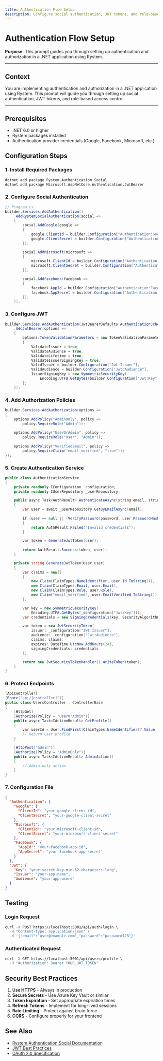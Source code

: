 ```yaml
---
title: Authentication Flow Setup
description: Configure social authentication, JWT tokens, and role-based access control with Rystem.Authentication.Social - supports Google, Microsoft, GitHub, Facebook
---
```


# Authentication Flow Setup

**Purpose**: This prompt guides you through setting up authentication and authorization in a .NET application using Rystem.

---

## Context

You are implementing authentication and authorization in a .NET application using Rystem. This prompt will guide you through setting up social authentication, JWT tokens, and role-based access control.

---

## Prerequisites

- .NET 6.0 or higher
- Rystem packages installed
- Authentication provider credentials (Google, Facebook, Microsoft, etc.)

## Configuration Steps

### 1. Install Required Packages

```bash
dotnet add package Rystem.Authentication.Social
dotnet add package Microsoft.AspNetCore.Authentication.JwtBearer
```

### 2. Configure Social Authentication

```csharp
// Program.cs
builder.Services.AddAuthentication()
    .AddRystemSocialAuthentication(social =>
    {
        social.AddGoogle(google =>
        {
            google.ClientId = builder.Configuration["Authentication:Google:ClientId"];
            google.ClientSecret = builder.Configuration["Authentication:Google:ClientSecret"];
        });

        social.AddMicrosoft(microsoft =>
        {
            microsoft.ClientId = builder.Configuration["Authentication:Microsoft:ClientId"];
            microsoft.ClientSecret = builder.Configuration["Authentication:Microsoft:ClientSecret"];
        });

        social.AddFacebook(facebook =>
        {
            facebook.AppId = builder.Configuration["Authentication:Facebook:AppId"];
            facebook.AppSecret = builder.Configuration["Authentication:Facebook:AppSecret"];
        });
    });
```

### 3. Configure JWT

```csharp
builder.Services.AddAuthentication(JwtBearerDefaults.AuthenticationScheme)
    .AddJwtBearer(options =>
    {
        options.TokenValidationParameters = new TokenValidationParameters
        {
            ValidateIssuer = true,
            ValidateAudience = true,
            ValidateLifetime = true,
            ValidateIssuerSigningKey = true,
            ValidIssuer = builder.Configuration["Jwt:Issuer"],
            ValidAudience = builder.Configuration["Jwt:Audience"],
            IssuerSigningKey = new SymmetricSecurityKey(
                Encoding.UTF8.GetBytes(builder.Configuration["Jwt:Key"]))
        };
    });
```

### 4. Add Authorization Policies

```csharp
builder.Services.AddAuthorization(options =>
{
    options.AddPolicy("AdminOnly", policy => 
        policy.RequireRole("Admin"));
    
    options.AddPolicy("UserOrAdmin", policy => 
        policy.RequireRole("User", "Admin"));
    
    options.AddPolicy("VerifiedEmail", policy => 
        policy.RequireClaim("email_verified", "true"));
});
```

### 5. Create Authentication Service

```csharp
public class AuthenticationService
{
    private readonly IConfiguration _configuration;
    private readonly IUserRepository _userRepository;

    public async Task<AuthResult> AuthenticateAsync(string email, string password)
    {
        var user = await _userRepository.GetByEmailAsync(email);
        
        if (user == null || !VerifyPassword(password, user.PasswordHash))
        {
            return AuthResult.Failed("Invalid credentials");
        }

        var token = GenerateJwtToken(user);
        
        return AuthResult.Success(token, user);
    }

    private string GenerateJwtToken(User user)
    {
        var claims = new[]
        {
            new Claim(ClaimTypes.NameIdentifier, user.Id.ToString()),
            new Claim(ClaimTypes.Email, user.Email),
            new Claim(ClaimTypes.Role, user.Role),
            new Claim("email_verified", user.EmailVerified.ToString())
        };

        var key = new SymmetricSecurityKey(
            Encoding.UTF8.GetBytes(_configuration["Jwt:Key"]));
        var credentials = new SigningCredentials(key, SecurityAlgorithms.HmacSha256);

        var token = new JwtSecurityToken(
            issuer: _configuration["Jwt:Issuer"],
            audience: _configuration["Jwt:Audience"],
            claims: claims,
            expires: DateTime.UtcNow.AddHours(24),
            signingCredentials: credentials
        );

        return new JwtSecurityTokenHandler().WriteToken(token);
    }
}
```

### 6. Protect Endpoints

```csharp
[ApiController]
[Route("api/[controller]")]
public class UsersController : ControllerBase
{
    [HttpGet]
    [Authorize(Policy = "UserOrAdmin")]
    public async Task<IActionResult> GetProfile()
    {
        var userId = User.FindFirst(ClaimTypes.NameIdentifier)?.Value;
        // Return user profile
    }

    [HttpPost("admin")]
    [Authorize(Policy = "AdminOnly")]
    public async Task<IActionResult> AdminAction()
    {
        // Admin-only action
    }
}
```

### 7. Configuration File

```json
{
  "Authentication": {
    "Google": {
      "ClientId": "your-google-client-id",
      "ClientSecret": "your-google-client-secret"
    },
    "Microsoft": {
      "ClientId": "your-microsoft-client-id",
      "ClientSecret": "your-microsoft-client-secret"
    },
    "Facebook": {
      "AppId": "your-facebook-app-id",
      "AppSecret": "your-facebook-app-secret"
    }
  },
  "Jwt": {
    "Key": "your-secret-key-min-32-characters-long",
    "Issuer": "your-app-name",
    "Audience": "your-app-users"
  }
}
```

## Testing

### Login Request
```bash
curl -X POST https://localhost:5001/api/auth/login \
  -H "Content-Type: application/json" \
  -d '{"email":"user@example.com","password":"password123"}'
```

### Authenticated Request
```bash
curl -X GET https://localhost:5001/api/users/profile \
  -H "Authorization: Bearer YOUR_JWT_TOKEN"
```

## Security Best Practices

1. **Use HTTPS** - Always in production
2. **Secure Secrets** - Use Azure Key Vault or similar
3. **Token Expiration** - Set appropriate expiration times
4. **Refresh Tokens** - Implement for long-lived sessions
5. **Rate Limiting** - Protect against brute force
6. **CORS** - Configure properly for your frontend

## See Also

- [Rystem.Authentication.Social Documentation](https://github.com/KeyserDSoze/Rystem/tree/master/src/Authentication)
- [JWT Best Practices](https://tools.ietf.org/html/rfc8725)
- [OAuth 2.0 Specification](https://oauth.net/2/)
